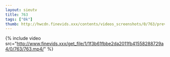 ```yaml
--- 
layout: sieutv
title: 763
tags: ["0k"]
thumb: http://hwcdn.finevids.xxx/contents/videos_screenshots/0/763/preview.mp4.jpg
---
```

{% include video src="http://www.finevids.xxx/get_file/1/1f3b61fbbe2da2011fb41558288729a4/0/763/763.mp4/" %} 
